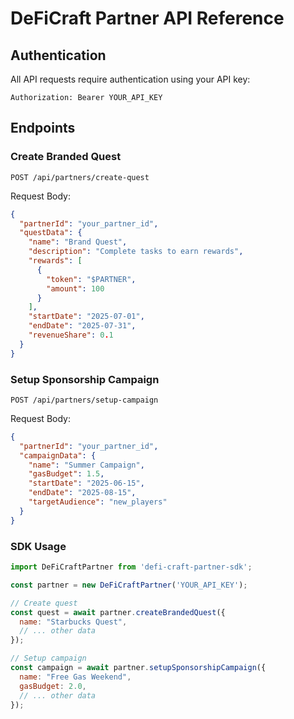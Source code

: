 # DeFiCraft Partner API Reference

## Authentication
All API requests require authentication using your API key:

```http
Authorization: Bearer YOUR_API_KEY
```

## Endpoints

### Create Branded Quest
`POST /api/partners/create-quest`

Request Body:
```json
{
  "partnerId": "your_partner_id",
  "questData": {
    "name": "Brand Quest",
    "description": "Complete tasks to earn rewards",
    "rewards": [
      {
        "token": "$PARTNER",
        "amount": 100
      }
    ],
    "startDate": "2025-07-01",
    "endDate": "2025-07-31",
    "revenueShare": 0.1
  }
}
```

### Setup Sponsorship Campaign
`POST /api/partners/setup-campaign`

Request Body:
```json
{
  "partnerId": "your_partner_id",
  "campaignData": {
    "name": "Summer Campaign",
    "gasBudget": 1.5,
    "startDate": "2025-06-15",
    "endDate": "2025-08-15",
    "targetAudience": "new_players"
  }
}
```

### SDK Usage
```javascript
import DeFiCraftPartner from 'defi-craft-partner-sdk';

const partner = new DeFiCraftPartner('YOUR_API_KEY');

// Create quest
const quest = await partner.createBrandedQuest({
  name: "Starbucks Quest",
  // ... other data
});

// Setup campaign
const campaign = await partner.setupSponsorshipCampaign({
  name: "Free Gas Weekend",
  gasBudget: 2.0,
  // ... other data
});
```

